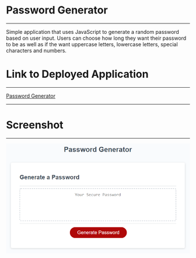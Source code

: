 # Password Generator
***
Simple application that uses JavaScript to generate a random password based on user input.
Users can choose how long they want their password to be as well as if the want uppercase letters, lowercase letters, special characters and numbers.
# Link to Deployed Application
******
<a href="https://graysondeese.github.io/PasswordGenerator/">Password Generator</a>
******
# Screenshot
****
![password generator demo](./Assets/03-javascript-homework-demo.png)
